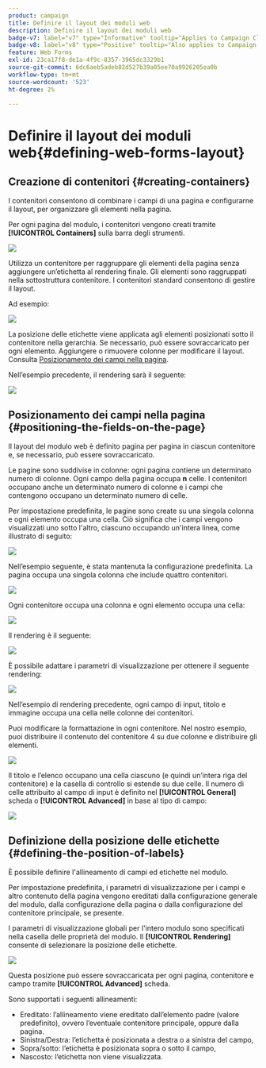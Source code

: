 ```yaml
---
product: campaign
title: Definire il layout dei moduli web
description: Definire il layout dei moduli web
badge-v7: label="v7" type="Informative" tooltip="Applies to Campaign Classic v7"
badge-v8: label="v8" type="Positive" tooltip="Also applies to Campaign v8"
feature: Web Forms
exl-id: 23ca17f8-de1a-4f9c-8357-3965dc3329b1
source-git-commit: 6dc6aeb5adeb82d527b39a05ee70a9926205ea0b
workflow-type: tm+mt
source-wordcount: '523'
ht-degree: 2%

---
```


# Definire il layout dei moduli web{#defining-web-forms-layout}



## Creazione di contenitori {#creating-containers}

I contenitori consentono di combinare i campi di una pagina e configurarne il layout, per organizzare gli elementi nella pagina.

Per ogni pagina del modulo, i contenitori vengono creati tramite **[!UICONTROL Containers]** sulla barra degli strumenti.

![](assets/s_ncs_admin_survey_containers_add.png)

Utilizza un contenitore per raggruppare gli elementi della pagina senza aggiungere un’etichetta al rendering finale. Gli elementi sono raggruppati nella sottostruttura contenitore. I contenitori standard consentono di gestire il layout.

Ad esempio:

![](assets/s_ncs_admin_survey_containers_std_arbo.png)

La posizione delle etichette viene applicata agli elementi posizionati sotto il contenitore nella gerarchia. Se necessario, può essere sovraccaricato per ogni elemento. Aggiungere o rimuovere colonne per modificare il layout. Consulta [Posizionamento dei campi nella pagina](#positioning-the-fields-on-the-page).

Nell’esempio precedente, il rendering sarà il seguente:

![](assets/s_ncs_admin_survey_containers_std_ex.png)

## Posizionamento dei campi nella pagina {#positioning-the-fields-on-the-page}

Il layout del modulo web è definito pagina per pagina in ciascun contenitore e, se necessario, può essere sovraccaricato.

Le pagine sono suddivise in colonne: ogni pagina contiene un determinato numero di colonne. Ogni campo della pagina occupa **n** celle. I contenitori occupano anche un determinato numero di colonne e i campi che contengono occupano un determinato numero di celle.

Per impostazione predefinita, le pagine sono create su una singola colonna e ogni elemento occupa una cella. Ciò significa che i campi vengono visualizzati uno sotto l&#39;altro, ciascuno occupando un&#39;intera linea, come illustrato di seguito:

![](assets/s_ncs_admin_survey_container_ex.png)

Nell’esempio seguente, è stata mantenuta la configurazione predefinita. La pagina occupa una singola colonna che include quattro contenitori.

![](assets/s_ncs_admin_survey_container_ex0.png)

Ogni contenitore occupa una colonna e ogni elemento occupa una cella:

![](assets/s_ncs_admin_survey_container_ex0a.png)

Il rendering è il seguente:

![](assets/s_ncs_admin_survey_container_ex0_rend.png)

È possibile adattare i parametri di visualizzazione per ottenere il seguente rendering:

![](assets/s_ncs_admin_survey_container_ex1_rend.png)

Nell’esempio di rendering precedente, ogni campo di input, titolo e immagine occupa una cella nelle colonne dei contenitori.

Puoi modificare la formattazione in ogni contenitore. Nel nostro esempio, puoi distribuire il contenuto del contenitore 4 su due colonne e distribuire gli elementi.

![](assets/s_ncs_admin_survey_container_ex2_rend.png)

Il titolo e l’elenco occupano una cella ciascuno (e quindi un’intera riga del contenitore) e la casella di controllo si estende su due celle. Il numero di celle attribuito al campo di input è definito nel **[!UICONTROL General]** scheda o **[!UICONTROL Advanced]** in base al tipo di campo:

![](assets/s_ncs_admin_survey_container_ex2.png)

## Definizione della posizione delle etichette {#defining-the-position-of-labels}

È possibile definire l&#39;allineamento di campi ed etichette nel modulo.

Per impostazione predefinita, i parametri di visualizzazione per i campi e altro contenuto della pagina vengono ereditati dalla configurazione generale del modulo, dalla configurazione della pagina o dalla configurazione del contenitore principale, se presente.

I parametri di visualizzazione globali per l&#39;intero modulo sono specificati nella casella delle proprietà del modulo. Il **[!UICONTROL Rendering]** consente di selezionare la posizione delle etichette.

![](assets/s_ncs_admin_survey_label_position.png)

Questa posizione può essere sovraccaricata per ogni pagina, contenitore e campo tramite **[!UICONTROL Advanced]** scheda.

Sono supportati i seguenti allineamenti:

* Ereditato: l’allineamento viene ereditato dall’elemento padre (valore predefinito), ovvero l’eventuale contenitore principale, oppure dalla pagina.
* Sinistra/Destra: l’etichetta è posizionata a destra o a sinistra del campo,
* Sopra/sotto: l’etichetta è posizionata sopra o sotto il campo,
* Nascosto: l’etichetta non viene visualizzata.
